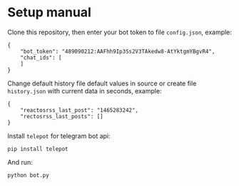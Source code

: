 # Setup manual
Clone this repository, then enter your bot token to file `config.json`, example:
```
{
    "bot_token": "489090212:AAFhh9Ip3Ss2V3TAkedw8-AtYktgmYBgvR4",
    "chat_ids": [
    ]
}
```


Change default history file default values in source or create file `history.json` with current data in seconds, example:
```
{
    "reactosrss_last_post": "1465283242",
    "rectosrss_last_posts": []
}
```
Install `telepot` for telegram bot api:
```
pip install telepot
```
And run:
```
python bot.py
```

